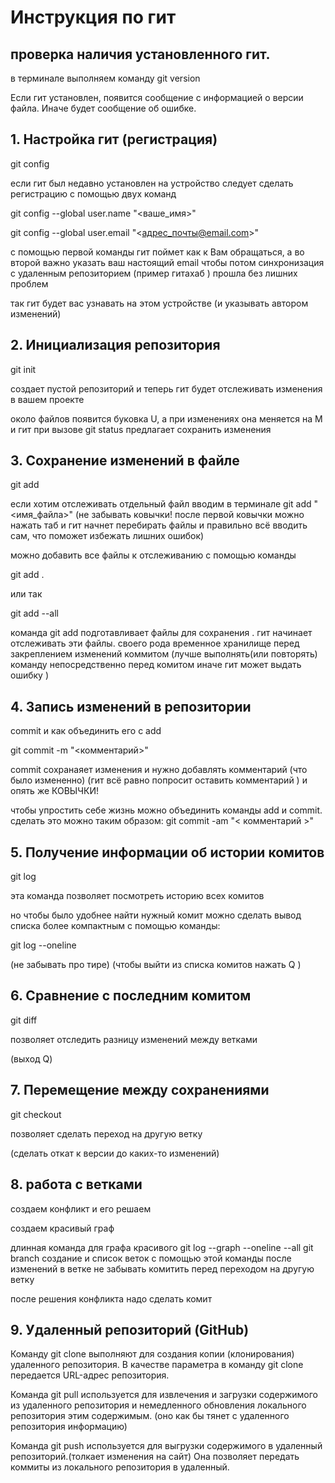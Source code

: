 # Инструкция по гит
## проверка наличия установленного гит.
в терминале выполняем команду git version

Если гит установлен, появится сообщение с информацией о версии файла. Иначе будет сообщение об ошибке.

## 1. Настройка гит (регистрация)
git config

если гит был недавно установлен на устройство следует сделать регистрацию с помощью двух команд

git config --global user.name "<ваше_имя>"

git config --global user.email "<адрес_почты@email.com>"

с помощью первой команды гит поймет как к Вам обращаться,
а во второй важно указать ваш настоящий email чтобы потом синхронизация с удаленным репозиторием (пример гитахаб ) прошла без лишних проблем

так гит будет вас узнавать на этом устройстве (и указывать автором изменений)


## 2. Инициализация репозитория
git init

создает пустой репозиторий и теперь гит будет отслеживать изменения в вашем проекте

около файлов появится буковка U, а при изменениях она меняется на М и гит при вызове git status предлагает сохранить изменения
## 3. Сохранение изменений в файле
git add

если хотим отслеживать отдельный файл вводим в терминале git add "<имя_файла>"
(не забывать ковычки! после первой ковычки можно нажать таб и гит начнет перебирать файлы и правильно всё вводить сам, что поможет избежать лишних ошибок)

можно добавить все файлы к отслеживанию с помощью команды 

git add . 

или так

git add --all

команда git add подготавливает файлы для сохранения .
гит начинает отслеживать эти файлы. своего рода временное хранилище перед закреплением изменений коммитом
(лучше выполнять(или повторять) команду непосредственно перед комитом иначе гит может выдать ошибку )
## 4. Запись изменений в репозитории
commit и как объединить его с add

git commit -m "<комментарий>"

commit сохранаяет изменения и нужно добавлять комментарий (что было измененно) (гит всё равно попросит оставить комментарий )
и опять же КОВЫЧКИ! 

чтобы упростить себе жизнь можно объединить команды add и commit. сделать это можно таким образом:
git commit -am "< комментарий >"

## 5. Получение информации об истории комитов
git log

эта команда позволяет посмотреть историю всех комитов

но чтобы было удобнее найти нужный комит можно сделать вывод списка более компактным с помощью команды:

git log --oneline 

(не забывать про тире)
(чтобы выйти из списка комитов нажать Q )
## 6. Сравнение с последним комитом
git diff

позволяет отследить разницу изменений между ветками

(выход Q)
## 7. Перемещение между сохранениями
git checkout

позволяет сделать переход на другую ветку

(сделать откат к версии до каких-то изменений)




## 8. работа с ветками 

создаем конфликт и его решаем

создаем красивый граф

длинная команда для графа красивого
git log --graph --oneline --all
git branch создание и список веток с помощью этой команды
после изменений в ветке не забывать комитить перед переходом на другую ветку

после решения конфликта надо сделать комит

## 9. Удаленный репозиторий (GitHub)

Команду git clone выполняют для создания копии (клонирования) удаленного репозитория. В качестве параметра в команду git clone передается URL-адрес репозитория. 

Команда git pull используется для извлечения и загрузки содержимого из удаленного репозитория и немедленного обновления локального репозитория этим содержимым. (оно как бы тянет с удаленного репозитория информацию)

Команда git push используется для выгрузки содержимого в удаленный репозиторий.(толкает изменения на сайт) Она позволяет передать коммиты из локального репозитория в удаленный.